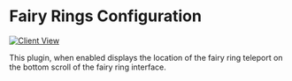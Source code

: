# Fairy Rings Configuration

[![Client View](https://thumbs.gfycat.com/CaringEntireGourami-size_restricted.gif)](https://gfycat.com/CaringEntireGourami)

This plugin, when enabled displays the location of the fairy ring teleport on the bottom scroll of the fairy ring interface.


